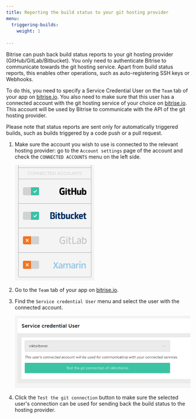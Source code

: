 ```yaml
---
title: Reporting the build status to your git hosting provider
menu:
  triggering-builds:
    weight: 1

---
```

Bitrise can push back build status reports to your git hosting provider (GitHub/GitLab/Bitbucket). You only need to authenticate Bitrise to communicate towards the git hosting service. Apart from build status reports, this enables other operations, such as auto-registering SSH keys or Webhooks.

To do this, you need to specify a Service Credential User on the `Team` tab of your app on [bitrise.io](https://www.bitrise.io). You also need to make sure that this user has a connected account with the git hosting service of your choice on [bitrise.io](https://www.bitrise.io). This account will be used by Bitrise to communicate with the API of the git hosting provider.

Please note that status reports are sent only for automatically triggered builds, such as builds triggered by a code push or a pull request.

1. Make sure the account you wish to use is connected to the relevant hosting provider: go to the `Account settings` page of the account and check the `CONNECTED ACCOUNTS` menu on the left side.

    ![Connected account](/img/getting-started/triggering-builds/connected-account.png)

1. Go to the `Team` tab of your app on [bitrise.io](https://www.bitrise.io).

1. Find the `Service credential User` menu and select the user with the connected account.

    ![Service credential user](/img/getting-started/triggering-builds/service-credential.png)

1. Click the `Test the git connection` button to make sure the selected user's connection can be used for sending back the build status to the hosting provider.
